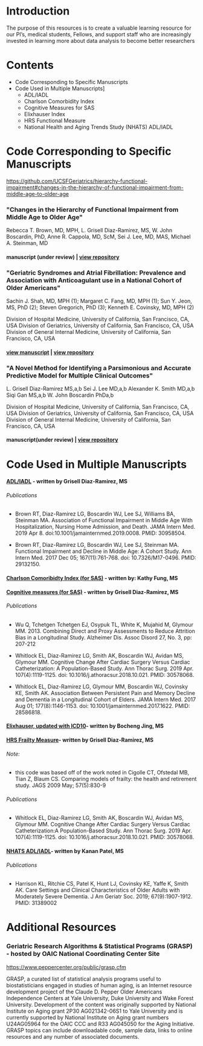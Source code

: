 # Introduction

The purpose of this resources is to create a valuable learning resource for our PI’s, medical students, Fellows, and support staff who are increasingly invested in learning more about data analysis to become better researchers

# Contents
* Code Corresponding to Specific Manuscripts
* Code Used in Multiple Manuscripts]
  * ADL/IADL
  * Charlson Comorbidity Index
  * Cognitive Measures for SAS
  * Elixhauser Index
  * HRS Functional Measure
  * National Health and Aging Trends Study (NHATS) ADL/IADL

# Code Corresponding to Specific Manuscripts


https://github.com/UCSFGeriatrics/hierarchy-functional-impairment#changes-in-the-hierarchy-of-functional-impairment-from-middle-age-to-older-age

### "Changes in the Hierarchy of Functional Impairment from Middle Age to Older Age"
Rebecca T. Brown, MD, MPH, L. Grisell Diaz-Ramirez, MS, W. John Boscardin, PhD, Anne R. Cappola, MD, ScM, Sei J. Lee, MD, MAS, Michael A. Steinman, MD

#### manuscript (under review) | [view repository](https://github.com/UCSFGeriatrics/hierarchy-functional-impairment#changes-in-the-hierarchy-of-functional-impairment-from-middle-age-to-older-age)

### "Geriatric Syndromes and Atrial Fibrillation: Prevalence and Association with Anticoagulant use in a National Cohort of Older Americans" 
Sachin J. Shah, MD, MPH (1); Margaret C. Fang, MD, MPH (1); Sun Y. Jeon, MS, PhD (2); Steven Gregorich, PhD (3); Kenneth E. Covinsky, MD, MPH (2)

Division of Hospital Medicine, University of California, San Francisco, CA, USA
Division of Geriatrics, University of California, San Francisco, CA, USA
Division of General Internal Medicine, University of California, San Francisco, CA, USA

#### [view manuscript](https://www.ncbi.nlm.nih.gov/pmc/articles/PMC6694766/) | [view repository](https://github.com/sachinjshah/AF-geriatric-syndrome-2014)


### "A Novel Method for Identifying a Parsimonious and Accurate Predictive Model for Multiple Clinical Outcomes" 
L. Grisell Diaz-Ramirez MS,a,b Sei J. Lee MD,a,b Alexander K. Smith MD,a,b Siqi Gan MS,a,b W. John Boscardin PhDa,b

Division of Hospital Medicine, University of California, San Francisco, CA, USA
Division of Geriatrics, University of California, San Francisco, CA, USA
Division of General Internal Medicine, University of California, San Francisco, CA, USA

#### manuscript(under review) | [view repository](https://github.com/UCSFGeriatrics/multiple-outcomes-selection)



# Code Used in Multiple Manuscripts

#### [ADL/IADL](https://github.com/UCSFGeriatrics/Manuscript-Code/blob/master/Derived-ADL-IADL.md) - written by Grisell Diaz-Ramirez, MS
###### Publications 
* Brown RT, Diaz-Ramirez LG, Boscardin WJ, Lee SJ, Williams BA, Steinman MA. Association of Functional Impairment in Middle Age With Hospitalization, Nursing Home Admission, and Death. JAMA Intern Med. 2019 Apr 8. doi:10.1001/jamainternmed.2019.0008. PMID: 30958504.

* Brown RT, Diaz-Ramirez LG, Boscardin WJ, Lee SJ, Steinman MA. Functional Impairment and Decline in Middle Age: A Cohort Study. Ann Intern Med. 2017 Dec 05; 167(11):761-768. doi: 10.7326/M17-0496. PMID: 29132150.

#### [Charlson Comoribidty Index (for SAS)](https://github.com/UCSFGeriatrics/Manuscript-Code/blob/master/CharlsonComorbidity.md) - written by: Kathy Fung, MS

#### [Cognitive measures (for SAS)](https://github.com/UCSFGeriatrics/Manuscript-Code/blob/master/CompositeMemoryScore.md) - written by Grisell Diaz-Ramirez, MS
###### Publications 
* Wu Q, Tchetgen Tchetgen EJ, Osypuk TL, White K, Mujahid M, Glymour MM. 2013. Combining Direct and Proxy Assessments to Reduce Attrition Bias in a Longitudinal Study. Alzheimer Dis. Assoc Disord 27, No. 3, pp: 207-212

* Whitlock EL, Diaz-Ramirez LG, Smith AK, Boscardin WJ, Avidan MS, Glymour MM. Cognitive Change After Cardiac Surgery Versus Cardiac Catheterization: A Population-Based Study. Ann Thorac Surg. 2019 Apr. 107(4):1119-1125. doi: 10.1016/j.athoracsur.2018.10.021. PMID: 30578068.

* Whitlock EL, Diaz-Ramirez LG, Glymour MM, Boscardin WJ, Covinsky KE, Smith AK. Association Between Persistent Pain and Memory Decline and Dementia in a Longitudinal Cohort of Elders. JAMA Intern Med. 2017 Aug 01; 177(8):1146-1153. doi: 10.1001/jamainternmed.2017.1622. PMID: 28586818.

#### [Elixhauser, updated with ICD10](https://github.com/UCSFGeriatrics/Manuscript-Code/blob/master/Elixhauser_ICD9_ICD10_coding.txt)- written by Bocheng Jing, MS

#### [HRS Frailty Measure](https://github.com/UCSFGeriatrics/Manuscript-Code/blob/master/frailtyscore_gdr_20200729.sas)- written by Grisell Diaz-Ramirez, MS
###### Note: 
* this code was based off of the work noted in Cigolle CT, Ofstedal MB, Tian Z, Blaum CS.  Comparing models of frailty: the health and retirement study.  JAGS 2009 May; 57(5):830-9 

###### Publications
* Whitlock EL, Diaz-Ramirez LG, Smith AK, Boscardin WJ, Avidan MS, Glymour MM. Cognitive Change After Cardiac Surgery Versus Cardiac Catheterization:A Population-Based Study. Ann Thorac Surg. 2019 Apr. 107(4):1119-1125. doi: 10.1016/j.athoracsur.2018.10.021. PMID: 30578068. 

#### [NHATS ADL/IADL](https://github.com/UCSFGeriatrics/Manuscript-Code/blob/master/NHATS_ADL_IADL.md)- written by Kanan Patel, MS
###### Publications
* Harrison KL, Ritchie CS, Patel K, Hunt LJ, Covinsky KE, Yaffe K, Smith AK. Care Settings and Clinical Characteristics of Older Adults with Moderately Severe Dementia. J Am Geriatr Soc. 2019; 67(9):1907-1912. PMID: 31389002

# Additional Resources
### Geriatric Research Algorithms & Statistical Programs (GRASP) - hosted by OAIC National Coordinating Center Site
https://www.peppercenter.org/public/grasp.cfm

GRASP, a curated list of statistical analysis programs useful to biostatisticians engaged in studies of human aging, is an Internet resource development project of the Claude D. Pepper Older Americans Independence Centers at Yale University, Duke University and Wake Forest University. Development of the content was originally supported by National Institute on Aging grant 2P30 AG021342-06S1 to Yale University and is currently supported by National Institute on Aging grant numbers U24AG05964 for the OAIC CCC and R33 AG045050 for the Aging Initiative. GRASP topics can include downloadable code, sample data, links to online resources and any number of associated documents.
